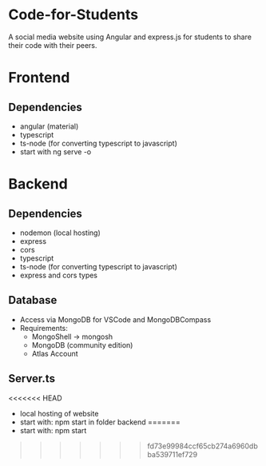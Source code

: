# Code-for-Students

A social media website using Angular and express.js for students to share their code with their peers. 

# Frontend

## Dependencies
- angular (material)
- typescript
- ts-node (for converting typescript to javascript)
- start with ng serve -o

# Backend

## Dependencies

- nodemon (local hosting)
- express
- cors
- typescript
- ts-node (for converting typescript to javascript)
- express and cors types

## Database

- Access via MongoDB for VSCode and MongoDBCompass
- Requirements:
  - MongoShell -> mongosh
  - MongoDB (community edition)
  - Atlas Account

## Server.ts

<<<<<<< HEAD
- local hosting of website
- start with: npm start in folder backend
=======
- start with: npm start
>>>>>>> fd73e99984ccf65cb274a6960dbba539711ef729
